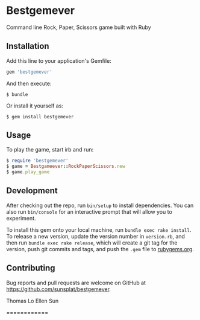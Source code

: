 
# Bestgemever

Command line Rock, Paper, Scissors game built with Ruby

## Installation

Add this line to your application's Gemfile:

```ruby
gem 'bestgemever'
```

And then execute:

    $ bundle

Or install it yourself as:

    $ gem install bestgemever

## Usage

To play the game, start irb and run:
```ruby
$ require 'bestgemever'
$ game = Bestgameever::RockPaperScissors.new
$ game.play_game
```

## Development

After checking out the repo, run `bin/setup` to install dependencies. You can also run `bin/console` for an interactive prompt that will allow you to experiment.

To install this gem onto your local machine, run `bundle exec rake install`. To release a new version, update the version number in `version.rb`, and then run `bundle exec rake release`, which will create a git tag for the version, push git commits and tags, and push the `.gem` file to [rubygems.org](https://rubygems.org).

## Contributing

Bug reports and pull requests are welcome on GitHub at https://github.com/sunsplat/bestgemever.

Thomas Lo
Ellen Sun

============